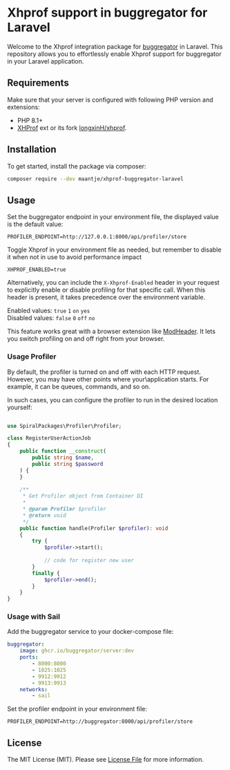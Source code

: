 # Xhprof support in buggregator for Laravel

Welcome to the Xhprof integration package for [buggregator](https://buggregator.dev/) in Laravel. This repository allows you to effortlessly enable Xhprof support for buggregator in your Laravel application.

## Requirements

Make sure that your server is configured with following PHP version and extensions:

- PHP 8.1+
- [XHProf](http://pecl.php.net/package/xhprof) ext or its fork [longxinH/xhprof](https://github.com/longxinH/xhprof).

## Installation

To get started, install the package via composer:

```bash
composer require --dev maantje/xhprof-buggregator-laravel
```

## Usage

Set the buggregator endpoint in your environment file, the displayed value is the default value:

```env
PROFILER_ENDPOINT=http://127.0.0.1:8000/api/profiler/store
```

Toggle Xhprof in your environment file as needed, but remember to disable it when not in use to avoid performance impact

```env
XHPROF_ENABLED=true
```

Alternatively, you can include the `X-Xhprof-Enabled` header in your request to explicitly enable or disable profiling for that specific call. When this header is present, it takes precedence over the environment variable.

Enabled values: `true` `1` `on` `yes`  
Disabled values: `false` `0` `off` `no`

This feature works great with a browser extension like [ModHeader](https://modheader.com/). It lets you switch profiling on and off right from your browser.

### Usage Profiler

By default, the profiler is turned on and off with each HTTP request. 
However, you may have other points where your\application starts. For example, it can be queues, commands, and so on.

In such cases, you can configure the profiler to run in the desired location yourself:

```php

use SpiralPackages\Profiler\Profiler;

class RegisterUserActionJob 
{
    public function __construct(
        public string $name,
        public string $password
    ) {
    }
    
    /**
     * Get Profiler object from Container DI
     * 
     * @param Profiler $profiler
     * @return void
     */
    public function handle(Profiler $profiler): void
    {
        try {
            $profiler->start();
            
            // code for register new user
        }
        finally {
            $profiler->end();
        }
    }
}

```

### Usage with Sail

Add the buggregator service to your docker-compose file:

```yaml
buggregator:
    image: ghcr.io/buggregator/server:dev
    ports:
        - 8000:8000
        - 1025:1025
        - 9912:9912
        - 9913:9913
    networks:
        - sail
```

Set the profiler endpoint in your environment file:

```env
PROFILER_ENDPOINT=http://buggregator:8000/api/profiler/store
```

## License

The MIT License (MIT). Please see [License File](LICENSE.md) for more information.
